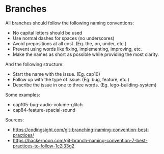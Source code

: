 # Branches
All branches should follow the following naming conventions:

- No capital letters should be used
- Use normal dashes for spaces (no underscores)
- Avoid prepositions at all cost. (Eg. the, on, under, etc.)
- Prevent using words like fixing, implementing, improving, etc.
- Make the names as short as possible while providing the most clarity.

And the following structure:
- Start the name with the issue. (Eg. cap10)
- Follow up with the type of issue. (Eg. bug, feature, etc.)
- Describe the issue in one to three words. (Eg. lego-building-system)

Some examples:
- cap105-bug-audio-volume-glitch
- cap84-feature-spacial-sound

Sources:
- https://codingsight.com/git-branching-naming-convention-best-practices/
- https://hackernoon.com/git-branch-naming-convention-7-best-practices-to-follow-1c2l33g2
